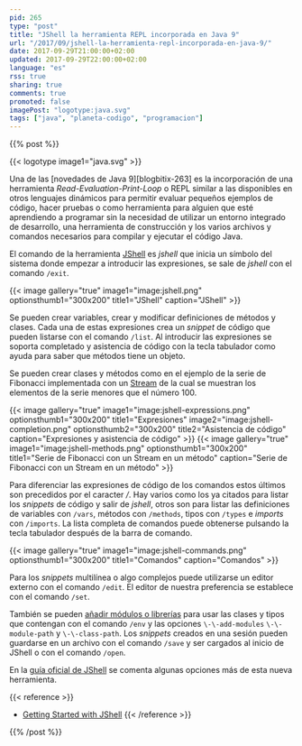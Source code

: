 ```yaml
---
pid: 265
type: "post"
title: "JShell la herramienta REPL incorporada en Java 9"
url: "/2017/09/jshell-la-herramienta-repl-incorporada-en-java-9/"
date: 2017-09-29T21:00:00+02:00
updated: 2017-09-29T22:00:00+02:00
language: "es"
rss: true
sharing: true
comments: true
promoted: false
imagePost: "logotype:java.svg"
tags: ["java", "planeta-codigo", "programacion"]
---
```


{{% post %}}

{{< logotype image1="java.svg" >}}

Una de las [novedades de Java 9][blogbitix-263] es la incorporación de una herramienta _Read-Evaluation-Print-Loop_ o REPL similar a las disponibles en otros lenguajes dinámicos para permitir evaluar pequeños ejemplos de código, hacer pruebas o como herramienta para alguien que esté aprendiendo a programar sin la necesidad de utilizar un entorno integrado de desarrollo, una herramienta de construcción y los varios archivos y comandos necesarios para compilar y ejecutar el código Java.

El comando de la herramienta [JShell](https://docs.oracle.com/javase/9/jshell/introduction-jshell.htm) es _jshell_ que inicia un símbolo del sistema donde empezar a introducir las expresiones, se sale de _jshell_ con el comando `/exit`.

{{< image
    gallery="true"
    image1="image:jshell.png" optionsthumb1="300x200" title1="JShell"
    caption="JShell" >}}

Se pueden crear variables, crear y modificar definiciones de métodos y clases. Cada una de estas expresiones crea un _snippet_ de código que pueden listarse con el comando `/list`. Al introducir las expresiones se soporta completado y asistencia de código con la tecla tabulador como ayuda para saber que métodos tiene un objeto.

Se pueden crear clases y métodos como en el ejemplo de la serie de Fibonacci implementada con un [Stream](https://docs.oracle.com/javase/9/docs/api/java/util/stream/Stream.html) de la cual se muestran los elementos de la serie menores que el número 100.

{{< image
    gallery="true"
    image1="image:jshell-expressions.png" optionsthumb1="300x200" title1="Expresiones"
    image2="image:jshell-completion.png" optionsthumb2="300x200" title2="Asistencia de código"        
    caption="Expresiones y asistencia de código" >}}
{{< image
    gallery="true"
    image1="image:jshell-methods.png" optionsthumb1="300x200" title1="Serie de Fibonacci con un Stream en un método"
    caption="Serie de Fibonacci con un Stream en un método" >}}

Para diferenciar las expresiones de código de los comandos estos últimos son precedidos por el caracter _/_. Hay varios como los ya citados para listar los _snippets_ de código y salir de _jshell_, otros son para listar las definiciones de variables con `/vars`, métodos con `/methods`, tipos con `/types` e _imports_ con `/imports`. La lista completa de comandos puede obtenerse pulsando la tecla tabulador después de la barra de comando.

{{< image
    gallery="true"
    image1="image:jshell-commands.png" optionsthumb1="300x200" title1="Comandos"
    caption="Comandos" >}}

Para los _snippets_ multilínea o algo complejos puede utilizarse un editor externo con el comando `/edit`. El editor de nuestra preferencia se establece con el comando `/set`.

También se pueden [añadir módulos o librerías](https://docs.oracle.com/javase/9/jshell/external-code.htm) para usar las clases y tipos que contengan con el comando `/env` y las opciones `\-\-add-modules`  `\-\-module-path` y `\-\-class-path`. Los _snippets_ creados en una sesión pueden guardarse en un archivo con el comando `/save` y ser cargados al inicio de JShell o con el comando `/open`.

En la [guía oficial de JShell](https://docs.oracle.com/javase/9/jshell/toc.htm) se comenta algunas opciones más de esta nueva herramienta.

{{< reference >}}
* [Getting Started with JShell](https://www.pluralsight.com/guides/getting-started-with-jshell-part-1)
{{< /reference >}}

{{% /post %}}
